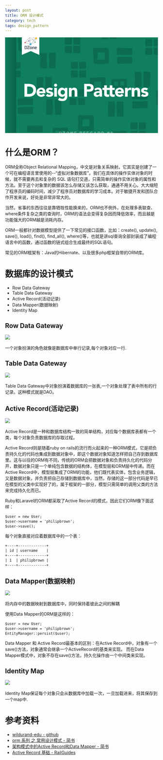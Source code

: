 ```yaml
---
layout: post
title: ORM 设计模式
category: tech
tags: design_pattern
---
```


![](/assets/img/design_patterns.jpg)

# 什么是ORM？

ORM全称Object Relational Mapping，中文是对象关系映射。它其实是创建了一个可在编程语言里使用的--“虚拟对象数据库”。我们在具体的操作实体对象的时候，就不需要再去和复杂的 SQL 语句打交道，只需简单的操作实体对象的属性和方法。至于这个对象里的数据该怎么存储又该怎么获取，通通不用关心。大大缩短了程序员的编码时间，减少了程序员对数据库的学习成本。对于敏捷开发和团队合作开发来说，好处是非常非常大的。

当然，省事的东西往往是靠牺牲性能换来的，ORM也不例外，在处理多表联查、where条件复杂之类的查询时，ORM的语法会变得复杂因而降低效率，而且越是功能强大的ORM越是消耗内存。
                               
ORM一般都针对数据模型提供了一下常见的接口函数，比如：create(), update(), save(), load(), find(), find_all(), where()等，也就是讲sql查询全部封装成了编程语言中的函数，通过函数的链式组合生成最终的SQL语句。

常见的ORM框架有：Java的Hibernate、以及很多php框架自带的ORM库。


# 数据库的设计模式

* Row Data Gateway
* Table Data Gateway
* Active Record(活动记录)
* Data Mapper(数据映射)
* Identity Map



## Row Data Gateway
![](https://github.com/willdurand-edu/php-slides/raw/master/src/images/row-data-gateway.png)

一个对象扮演的角色就像是数据库中单行记录,每个对象对应一行.

## Table Data Gateway
![](https://github.com/willdurand-edu/php-slides/raw/master/src/images/table-data-gateway.png)

Table Data Gateway中对象扮演着数据库的一张表,一个对象处理了表中所有的行记录。这种模式就是DAO。

## Active Record(活动记录)

![](https://github.com/willdurand-edu/php-slides/raw/master/src/images/active-record.png)

Active Record是一种和数据库结构一致的简单结构，对应每个数据库表都有一个类，每个对象负责数据库的存取过程。

Active Record则是随着ruby on rails的流行而火起来的一种ORM模式，它是把负责持久化的代码也集成到数据对象中，即这个数据对象知道怎样把自己存到数据库里。这与以往的ORM有不同，传统的ORM会把数据对象和负责持久化的代码分开，数据对象只是一个单纯包含数据的结构体，在模型层和ORM层中传递。而在Active Record中，模型层集成了ORM的功能，他们既代表实体，包含业务逻辑，又是数据对象，并负责把自己存储到数据库中，当然，存储的这一部分代码是早已在模型的父类中实现好了的，属于框架的一部分，模型只需简单的调用父类的方法来完成持久化而已。

Ruby和Laravel的ORM都采取了Active Record的模式，因此它们ORM像下面这样：

	$user = new User;
	$user->username = 'philipbrown';
	$user->save();

每个对象直接对应着数据库中的一个表：

	+----+-------------+
	| id | username    |
	+----+-------------+
	| 1  | philipbrown |
	+----+-------------+


## Data Mapper(数据映射)
![](https://github.com/willdurand-edu/php-slides/raw/master/src/images/data-mapper.png)

将内存中的数据映射到数据库中，同时保持着彼此之间的解耦

使用Data Mapper的ORM是这样的：

	$user = new User;
	$user->username = 'philipbrown';
	EntityManager::persist($user);

Data Mapper 和 Active Record最基本的区别：在Active Record中，对象有一个save()方法，对象通常会继承一个ActiveRecord的基类来实现。
而在Data Mapper模式中，对象不存在save()方法，持久化操作由一个中间类来实现。

## Identity Map
![](https://github.com/willdurand-edu/php-slides/raw/master/src/images/identity-map.png)

Identity Map保证每个对象只会从数据库中加载一次，一旦加载进来，将其保存到一个map中.

# 参考资料

* [wildurand-edu - github](https://github.com/willdurand-edu/php-slides/blob/master/src/common/09_databases.md)
* [orm 系列 之 常用设计模式 - 简书](http://www.jianshu.com/p/b0a3ab7f8d47)
* [架构模式中的Active Record和Data Mapper - 简书](http://www.jianshu.com/p/4a3432b514b1)
* [Active Record 基础 - RailGuides](http://guides.ruby-china.org/active_record_basics.html)
